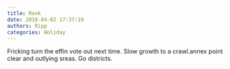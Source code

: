 ```yaml
---
title: Rook
date: 2018-04-02 17:37:19
authors: Ripp
categories: Holiday
---
```


 Fricking turn the effin vote out next time. Slow growth to a crawl.annex point clear and outlying sreas. Go districts.